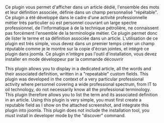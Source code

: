 Ce plugin vous permet d'afficher dans un article dédié, l'ensemble des mots et leur définition associée, définie dans un champ personnalisé "répétable".
Ce plugin a été développé dans le cadre d'une activité professionnelle métier très particulier où est personnel couvrant un large spectre professionnel, de l'informatique à de la technique pétrolière, ne connaissent pas forcément l'ensemble de la terminologie métier. Ce plugin permet donc de lister le terme et sa définition associée dans un article.
L'utilisation de ce plugin est très simple, vous devez dans un premier temps créer un champ réputable comme je le montre sur la copie d'écran jointes, et intégré ce plugin dans joomla. 
Ce plugin n'intègre pas l'outil d'installation, vous devez installer en mode développeur par la commande découvrir


This plugin allows you to display in a dedicated article, all the words and their associated definition, written in a "repeatable" custom fields.
This plugin was developed in the context of a very particular professional activity where personnel covering a wide professional spectrum, from IT to oil technology, do not necessarily know all the professional terminology. This plugin therefore allows you to list the term and its associated definition in an article.
Using this plugin is very simple, you must first create a reputable field as I show on the attached screenshot, and integrate this plugin into joomla.
This plugin does not include the installation tool, you must install in developer mode by the "discover" command.
